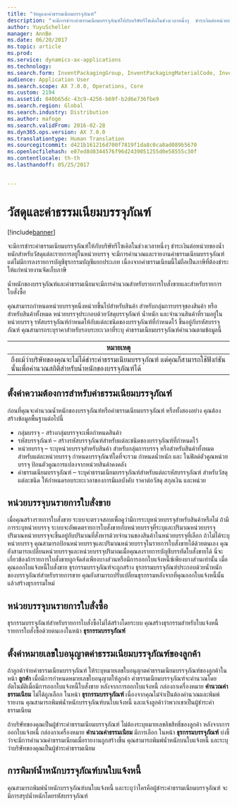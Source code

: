 ```yaml
---
title: "วัสดุและค่าธรรมเนียมบรรจุภัณฑ์"
description: "จะมีการชำระค่าธรรมเนียมบรรจุภัณฑ์ให้กับบริษัทรีไซเคิลในช่วงเวลาหนึ่งๆ  ชำระเงินต่อหน่วยของน้ำหนักสำหรับวัสดุแต่ละรายการอยู่ในหน่วยบรรจุ จะมีการคำนวณและรายงานค่าธรรมเนียมบรรจุภัณฑ์ แต่ไม่มีการลงรายการบัญชีธุรกรรมบัญชีแยกประเภท เนื่องจากค่าธรรมเนียมนี้ไม่ถือเป็นภาษีที่ต้องชำระให้แก่หน่วยงานจัดเก็บภาษี"
author: YuyuScheller
manager: AnnBe
ms.date: 06/20/2017
ms.topic: article
ms.prod: 
ms.service: dynamics-ax-applications
ms.technology: 
ms.search.form: InventPackagingGroup, InventPackagingMaterialCode, InventPackagingMaterialFee, InventPackagingMaterialTrans, InventPackagingMaterialTransPurch, InventPackagingUnit
audience: Application User
ms.search.scope: AX 7.0.0, Operations, Core
ms.custom: 2194
ms.assetid: 040b65dc-43c9-4256-b69f-b2d6e736fbe9
ms.search.region: Global
ms.search.industry: Distribution
ms.author: mafoge
ms.search.validFrom: 2016-02-28
ms.dyn365.ops.version: AX 7.0.0
ms.translationtype: Human Translation
ms.sourcegitcommit: d421b161216d700f7819f1da8c0ca8ad089b5670
ms.openlocfilehash: e07ed8d8344576f96d2439051255d0e58555c30f
ms.contentlocale: th-th
ms.lasthandoff: 05/25/2017


---
```


# <a name="packing-materials-and-fees"></a>วัสดุและค่าธรรมเนียมบรรจุภัณฑ์

[!include[banner](../includes/banner.md)]


จะมีการชำระค่าธรรมเนียมบรรจุภัณฑ์ให้กับบริษัทรีไซเคิลในช่วงเวลาหนึ่งๆ  ชำระเงินต่อหน่วยของน้ำหนักสำหรับวัสดุแต่ละรายการอยู่ในหน่วยบรรจุ จะมีการคำนวณและรายงานค่าธรรมเนียมบรรจุภัณฑ์ แต่ไม่มีการลงรายการบัญชีธุรกรรมบัญชีแยกประเภท เนื่องจากค่าธรรมเนียมนี้ไม่ถือเป็นภาษีที่ต้องชำระให้แก่หน่วยงานจัดเก็บภาษี

น้ำหนักของบรรจุภัณฑ์และค่าธรรมเนียมจะมีการคำนวณสำหรับรายการใบสั่งขายและสำหรับรายการใบสั่งซื้อ 

คุณสามารถกำหนดหน่วยบรรจุหนึ่งหน่วยขึ้นไปสำหรับสินค้า สำหรับกลุ่มการบรรจุของสินค้า หรือสำหรับสินค้าทั้งหมด หน่วยบรรจุประกอบด้วยวัสดุบรรจุภัณฑ์ น้ำหนัก และจำนวนสินค้าที่รวมอยู่ในหน่วยบรรจุ รหัสบรรจุภัณฑ์กำหนดให้กับแต่ละชนิดของบรรจุภัณฑ์ที่กำหนดไว้ ขึ้นอยู่กับรหัสบรรจุภัณฑ์ คุณสามารถระบุราคาสำหรับรอบระยะเวลาที่ระบุ ค่าธรรมเนียมบรรจุภัณฑ์คำนวณตามข้อมูลนี้

| **หมายเหตุ**                                                                                                                                             |
|------------------------------------------------------------------------------------------------------------------------------------------------------|
| ถึงแม้ว่าบริษัทของคุณจะไม่ได้ชำระค่าธรรมเนียมบรรจุภัณฑ์ แต่คุณก็สามารถใช้ฟังก์ชันนั้นเพื่อคำนวณสถิติสำหรับน้ำหนักของบรรจุภัณฑ์ได้ |

## <a name="setup-requirements-for-packing-material-fees"></a>ตั้งค่าความต้องการสำหรับค่าธรรมเนียมบรรจุภัณฑ์
ก่อนที่คุณจะคำนวณน้ำหนักของบรรจุภัณฑ์หรือค่าธรรมเนียมบรรจุภัณฑ์ หรือทั้งสองอย่าง คุณต้องสร้างข้อมูลพื้นฐานต่อไปนี้

-   กลุ่มบรรจุ - สร้างกลุ่มบรรจุจะเพื่อกำหนดสินค้า
-   รหัสบรรจุภัณฑ์ – สร้างรหัสบรรจุภัณฑ์สำหรับแต่ละชนิดของบรรจุภัณฑ์ที่กำหนดไว้
-   หน่วยบรรจุ – ระบุหน่วยบรรจุสำหรับสินค้า สำหรับกลุ่มการบรรจุ หรือสำหรับสินค้าทั้งหมด สำหรับแต่ละหน่วยบรรจุ กำหนดบรรจุภัณฑ์ใดที่จะรวม กำหนดน้ำหนัก และ ในฟิลด์ตัวคูณหน่วยบรรจุ ป้อนตัวคูณการแปลงจากหน่วยสินค้าคงคลัง
-   ค่าธรรมเนียมบรรจุภัณฑ์ – ระบุค่าธรรมเนียมบรรจุภัณฑ์สำหรับแต่ละรหัสบรรจุภัณฑ์ สำหรับวัสดุแต่ละชนิด ให้กำหนดรอบระยะเวลาของการมีผลบังคับ ราคาต่อวัสดุ สกุลเงิน และหน่วย

## <a name="packing-units-on-sales-order-lines"></a>หน่วยบรรจุบนรายการใบสั่งขาย
เมื่อคุณสร้างรายการใบสั่งขาย ระบบจะตรวจสอบเพื่อดูว่ามีการระบุหน่วยบรรจุสำหรับสินค้าหรือไม่ ถ้ามีการระบุหน่วยบรรจุ ระบบจะอัพเดตรายการใบสั่งขายกับหน่วยบรรจุที่ระบุและปริมาณหน่วยบรรจุ ปริมาณหน่วยบรรจุจะขึ้นอยู่กับปริมาณที่สั่งหารด้วยจำนวนของสินค้าในหน่วยบรรจุที่เลือก ถ้าไม่ได้ระบุหน่วยบรรจุ คุณสามารถป้อนหน่วยบรรจุและปริมาณหน่วยบรรจุในรายการใบสั่งขายได้ด้วยตนเอง คุณยังสามารถเปลี่ยนหน่วยบรรจุและหน่วยบรรจุปริมาณเมื่อคุณลงรายการบัญชีบรรทัดใบสั่งขายได้ นี่จะเกี่ยวข้องถ้ารายการใบสั่งขายถูกจัดส่งเพียงบางส่วนหรือมีการออกใบแจ้งหนี้ซ์เพียงบางส่วนเท่านั้น เมื่อคุณออกใบแจ้งหนี้ใบสั่งขาย ธุรกรรมบรรจุภัณฑ์จะถูกสร้าง ธุรกรรมบรรจุภัณฑ์ประกอบด้วยน้ำหนักของบรรจุภัณฑ์สำหรับรายการขาย คุณยังสามารถปรับเปลี่ยนธุรกรรมหลังจากที่คุณออกใบแจ้งหนี้นั้น แล้วสร้างธุรกรรมใหม่

## <a name="packing-units-on-purchase-order-lines"></a>หน่วยบรรจุบนรายการใบสั่งซื้อ
ธุรกรรมบรรจุภัณฑ์สำหรับรายการใบสั่งซื้อไม่ได้สร้างโดยระบบ คุณสร้างธุรกรรมสำหรับใบแจ้งหนี้รายการใบสั่งซื้อด้วยตนเองในหน้า **ธุรกรรมบรรจุภัณฑ์**

## <a name="set-up-customer-packagingmaterialfee-license-numbers"></a>ตั้งค่าหมายเลขใบอนุญาตค่าธรรมเนียมบรรจุภัณฑ์ของลูกค้า
ถ้าลูกค้าจ่ายค่าธรรมเนียมบรรจุภัณฑ์ ให้ระบุหมายเลขใบอนุญาตค่าธรรมเนียมบรรจุภัณฑ์ของลูกค้าในหน้า **ลูกค้า** เมื่อมีการกำหนดหมายเลขใบอนุญาตให้ลูกค้า ค่าธรรมเนียมบรรจุภัณฑ์จะคำนวณโดยอัตโนมัติเมื่อมีการออกใบแจ้งหนี้ใบสั่งขาย หลังจากการออกใบแจ้งหนี้ กล่องกาเครื่องหมาย **คำนวณค่าธรรมเนียม** ไม่ได้ถูกเลือก ในหน้า **ธุรกรรมบรรจุภัณฑ์** เนื่องจากคุณไม่จำเป็นต้องคำนวณและพิมพ์รายงาน คุณสามารถพิมพ์น้ำหนักบรรจุภัณฑ์บนใบแจ้งหนี้ และแจ้งลูกค้าว่าพวกเขาเป็นผู้ชำระค่าธรรมเนียม 

ถ้าบริษัทของคุณเป็นผู้ชำระค่าธรรมเนียมบรรจุภัณฑ์ ไม่ต้องระบุหมายเลขลิขสิทธิ์ของลูกค้า หลังจากการออกใบแจ้งหนี้ กล่องกาเครื่องหมาย **คำนวณค่าธรรมเนียม** มีการเลือก ในหน้า **ธุรกรรมบรรจุภัณฑ์** บ่งชี้ว่าจะมีการคำนวณค่าธรรมเนียมเมื่อรายงานถูกสร้างขึ้น คุณสามารถพิมพ์น้ำหนักบนใบแจ้งหนี้ และระบุว่าบริษัทของคุณเป็นผู้ชำระค่าธรรมเนียม

## <a name="print-packaging-material-weights-on-invoices"></a>การพิมพ์น้ำหนักบรรจุภัณฑ์บนใบแจ้งหนี้
คุณสามารถพิมพ์น้ำหนักบรรจุภัณฑ์บนใบแจ้งหนี้ และระบุว่าใครคือผู้ชำระค่าธรรมเนียมบรรจุภัณฑ์ จะมีการสรุปน้ำหนักโดยรหัสบรรจุภัณฑ์
 





